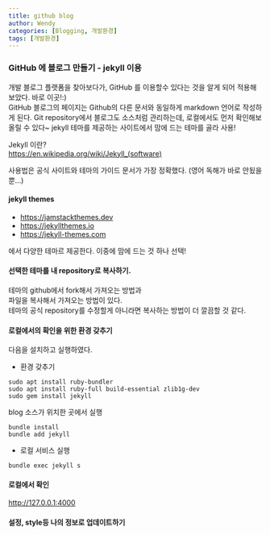 ```yaml
---
title: github blog
author: Wendy
categories: [Blogging, 개발환경]
tags: [개발환경]
---
```


### GitHub 에 블로그 만들기 - jekyll 이용

개발 블로그 플랫폼을 찾아보다가, GitHub 를 이용할수 있다는 것을 알게 되어 적용해 보았다. 바로 이곳!:)    
GitHub 블로그의 페이지는 Github의 다른 문서와 동일하게 markdown 언어로 작성하게 된다.
Git repository에서 블로그도 소스처럼 관리하는데, 로컬에서도 먼저 확인해보 올릴 수 있다~
jekyll 테마를 제공하는 사이트에서 맘에 드는 테마를 골라 사용! 

Jekyll 이란?  
<https://en.wikipedia.org/wiki/Jekyll_(software)>  

사용법은 공식 사이트와 테마의 가이드 문서가 가장 정확했다. (영어 독해가 바로 안됬을 뿐...)

#### jekyll themes 

- <https://jamstackthemes.dev>
- <https://jekyllthemes.io>
- <https://jekyll-themes.com>

에서 다양한 테마르 제공한다. 이중에 맘에 드는 것 하나 선택!


#### 선택한 테마를 내 repository로 복사하기.

테마의 github에서 fork해서 가져오는 방법과   
파일을 복사해서 가져오는 방법이 있다.  
테마의 공식 repository를 수정할게 아니라면 복사하는 방법이 더 깔끔할 것 같다.


#### 로컬에서의 확인을 위한 환경 갖추기

다음을 설치하고 실행하였다.

- 환경 갖추기
```console
sudo apt install ruby-bundler
sudo apt install ruby-full build-essential zlib1g-dev
sudo gem install jekyll
```

 blog 소스가 위치한 곳에서 실행

```console
bundle install
bundle add jekyll
```

- 로컬 서비스 실행

```console
bundle exec jekyll s
```


#### 로컬에서 확인

http://127.0.0.1:4000


#### 설정, style등 나의 정보로 업데이트하기

